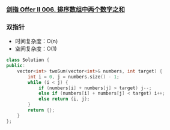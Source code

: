 ### [剑指 Offer II 006. 排序数组中两个数字之和](https://leetcode.cn/problems/kLl5u1/)

### 双指针

- 时间复杂度：O(n)
- 空间复杂度：O(1)

```c++
class Solution {
public:
    vector<int> twoSum(vector<int>& numbers, int target) {
        int i = 0, j = numbers.size() - 1;
        while (i < j) {
            if (numbers[i] + numbers[j] > target) j--;
            else if (numbers[i] + numbers[j] < target) i++;
            else return {i, j};
        }
        return {};
    }
};
```
